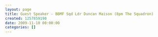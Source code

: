 ```yaml
---
layout: page
title: Guest Speaker - BBMF Sqd Ldr Duncan Maison (8pm The Squadron)
created: 1257859190
date: 2009-11-10 00:00:00
categories: []
---
```



